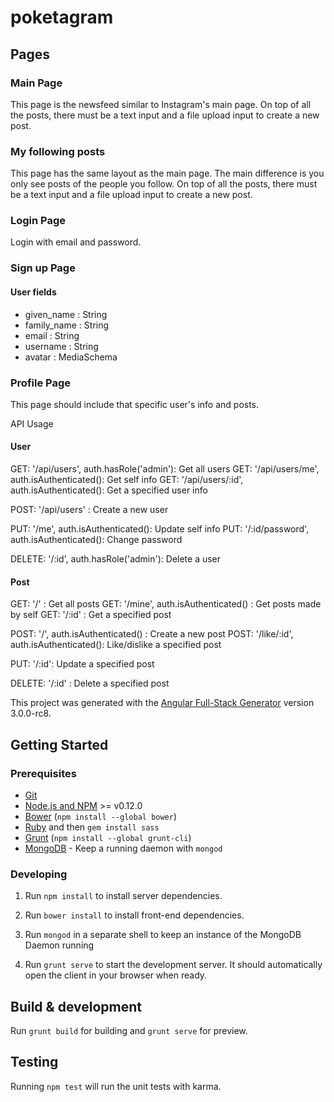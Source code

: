 # poketagram

## Pages

### Main Page
This page is the newsfeed similar to Instagram's main page. On top of all the posts, there must be a text input and a file upload input to create a new post.

### My following posts
This page has the same layout as the main page. The main difference is you only see posts of the people you follow. On top of all the posts, there must be a text input and a file upload input to create a new post.

### Login Page
Login with email and password.

### Sign up Page
#### User fields
- given_name : String
- family_name : String
- email : String
- username : String
- avatar : MediaSchema

### Profile Page
This page should include that specific user's info and posts.


API Usage

#### User
GET: '/api/users', auth.hasRole('admin'): Get all users
GET: '/api/users/me', auth.isAuthenticated(): Get self info
GET: '/api/users/:id', auth.isAuthenticated(): Get a specified user info

POST: '/api/users' : Create a new user

PUT: '/me', auth.isAuthenticated(): Update self info
PUT: '/:id/password', auth.isAuthenticated(): Change password

DELETE: '/:id', auth.hasRole('admin'): Delete a user


#### Post

GET: '/' : Get all posts
GET: '/mine', auth.isAuthenticated() : Get posts made by self
GET: '/:id' : Get a specified post

POST: '/', auth.isAuthenticated() : Create a new post
POST: '/like/:id', auth.isAuthenticated(): Like/dislike a specified post

PUT: '/:id': Update a specified post

DELETE: '/:id' : Delete a specified post


This project was generated with the [Angular Full-Stack Generator](https://github.com/DaftMonk/generator-angular-fullstack) version 3.0.0-rc8.

## Getting Started

### Prerequisites

- [Git](https://git-scm.com/)
- [Node.js and NPM](nodejs.org) >= v0.12.0
- [Bower](bower.io) (`npm install --global bower`)
- [Ruby](https://www.ruby-lang.org) and then `gem install sass`
- [Grunt](http://gruntjs.com/) (`npm install --global grunt-cli`)
- [MongoDB](https://www.mongodb.org/) - Keep a running daemon with `mongod`

### Developing

1. Run `npm install` to install server dependencies.

2. Run `bower install` to install front-end dependencies.

3. Run `mongod` in a separate shell to keep an instance of the MongoDB Daemon running

4. Run `grunt serve` to start the development server. It should automatically open the client in your browser when ready.

## Build & development

Run `grunt build` for building and `grunt serve` for preview.

## Testing

Running `npm test` will run the unit tests with karma.

